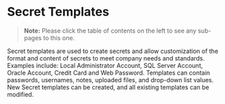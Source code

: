 [title]: # (Secret Templates)
[tags]: # (Template)
[priority]: # (1000)

# Secret Templates

> **Note:** Please click the table of contents on the left to see any sub-pages to this one.

Secret templates are used to create secrets and allow customization of the format and content of secrets to meet company needs and standards. Examples include: Local Administrator Account, SQL Server Account, Oracle Account, Credit Card and Web Password. Templates can contain passwords, usernames, notes, uploaded files, and drop-down list values. New Secret templates can be created, and all existing templates can be modified.
